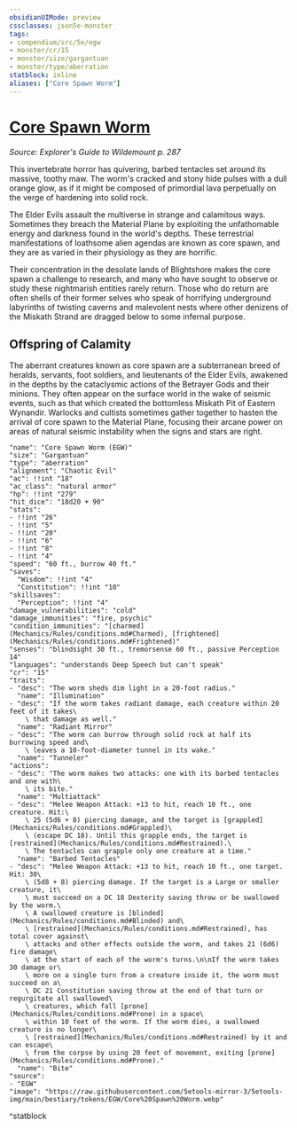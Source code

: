 ```yaml
---
obsidianUIMode: preview
cssclasses: json5e-monster
tags:
- compendium/src/5e/egw
- monster/cr/15
- monster/size/gargantuan
- monster/type/aberration
statblock: inline
aliases: ["Core Spawn Worm"]
---
```

# [Core Spawn Worm](Mechanics\bestiary\aberration/core-spawn-worm-egw.md)
*Source: Explorer's Guide to Wildemount p. 287*  

This invertebrate horror has quivering, barbed tentacles set around its massive, toothy maw. The worm's cracked and stony hide pulses with a dull orange glow, as if it might be composed of primordial lava perpetually on the verge of hardening into solid rock.

The Elder Evils assault the multiverse in strange and calamitous ways. Sometimes they breach the Material Plane by exploiting the unfathomable energy and darkness found in the world's depths. These terrestrial manifestations of loathsome alien agendas are known as core spawn, and they are as varied in their physiology as they are horrific.

Their concentration in the desolate lands of Blightshore makes the core spawn a challenge to research, and many who have sought to observe or study these nightmarish entities rarely return. Those who do return are often shells of their former selves who speak of horrifying underground labyrinths of twisting caverns and malevolent nests where other denizens of the Miskath Strand are dragged below to some infernal purpose.

## Offspring of Calamity

The aberrant creatures known as core spawn are a subterranean breed of heralds, servants, foot soldiers, and lieutenants of the Elder Evils, awakened in the depths by the cataclysmic actions of the Betrayer Gods and their minions. They often appear on the surface world in the wake of seismic events, such as that which created the bottomless Miskath Pit of Eastern Wynandir. Warlocks and cultists sometimes gather together to hasten the arrival of core spawn to the Material Plane, focusing their arcane power on areas of natural seismic instability when the signs and stars are right.

```statblock
"name": "Core Spawn Worm (EGW)"
"size": "Gargantuan"
"type": "aberration"
"alignment": "Chaotic Evil"
"ac": !!int "18"
"ac_class": "natural armor"
"hp": !!int "279"
"hit_dice": "18d20 + 90"
"stats":
- !!int "26"
- !!int "5"
- !!int "20"
- !!int "6"
- !!int "8"
- !!int "4"
"speed": "60 ft., burrow 40 ft."
"saves":
  "Wisdom": !!int "4"
  "Constitution": !!int "10"
"skillsaves":
  "Perception": !!int "4"
"damage_vulnerabilities": "cold"
"damage_immunities": "fire, psychic"
"condition_immunities": "[charmed](Mechanics/Rules/conditions.md#Charmed), [frightened](Mechanics/Rules/conditions.md#Frightened)"
"senses": "blindsight 30 ft., tremorsense 60 ft., passive Perception 14"
"languages": "understands Deep Speech but can't speak"
"cr": "15"
"traits":
- "desc": "The worm sheds dim light in a 20-foot radius."
  "name": "Illumination"
- "desc": "If the worm takes radiant damage, each creature within 20 feet of it takes\
    \ that damage as well."
  "name": "Radiant Mirror"
- "desc": "The worm can burrow through solid rock at half its burrowing speed and\
    \ leaves a 10-foot-diameter tunnel in its wake."
  "name": "Tunneler"
"actions":
- "desc": "The worm makes two attacks: one with its barbed tentacles and one with\
    \ its bite."
  "name": "Multiattack"
- "desc": "Melee Weapon Attack: +13 to hit, reach 10 ft., one creature. Hit:\
    \ 25 (5d6 + 8) piercing damage, and the target is [grappled](Mechanics/Rules/conditions.md#Grappled)\
    \ (escape DC 18). Until this grapple ends, the target is [restrained](Mechanics/Rules/conditions.md#Restrained).\
    \ The tentacles can grapple only one creature at a time."
  "name": "Barbed Tentacles"
- "desc": "Melee Weapon Attack: +13 to hit, reach 10 ft., one target. Hit: 30\
    \ (5d8 + 8) piercing damage. If the target is a Large or smaller creature, it\
    \ must succeed on a DC 18 Dexterity saving throw or be swallowed by the worm.\
    \ A swallowed creature is [blinded](Mechanics/Rules/conditions.md#Blinded) and\
    \ [restrained](Mechanics/Rules/conditions.md#Restrained), has total cover against\
    \ attacks and other effects outside the worm, and takes 21 (6d6) fire damage\
    \ at the start of each of the worm's turns.\n\nIf the worm takes 30 damage or\
    \ more on a single turn from a creature inside it, the worm must succeed on a\
    \ DC 21 Constitution saving throw at the end of that turn or regurgitate all swallowed\
    \ creatures, which fall [prone](Mechanics/Rules/conditions.md#Prone) in a space\
    \ within 10 feet of the worm. If the worm dies, a swallowed creature is no longer\
    \ [restrained](Mechanics/Rules/conditions.md#Restrained) by it and can escape\
    \ from the corpse by using 20 feet of movement, exiting [prone](Mechanics/Rules/conditions.md#Prone)."
  "name": "Bite"
"source":
- "EGW"
"image": "https://raw.githubusercontent.com/5etools-mirror-3/5etools-img/main/bestiary/tokens/EGW/Core%20Spawn%20Worm.webp"
```
^statblock